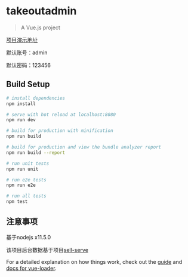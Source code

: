 # takeoutadmin

> A Vue.js project

[项目演示地址](http://120.25.25.180/)

默认账号：admin

默认密码：123456

## Build Setup

``` bash
# install dependencies
npm install

# serve with hot reload at localhost:8080
npm run dev

# build for production with minification
npm run build

# build for production and view the bundle analyzer report
npm run build --report

# run unit tests
npm run unit

# run e2e tests
npm run e2e

# run all tests
npm test
```

## 注意事项
基于nodejs x11.5.0

该项目后台数据基于项目[sell-serve](http://www.baidu.com)

For a detailed explanation on how things work, check out the [guide](http://vuejs-templates.github.io/webpack/) and [docs for vue-loader](http://vuejs.github.io/vue-loader).
